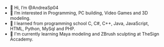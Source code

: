 - 👋 Hi, I’m @AndreaSp04
- 👀 I’m interested in Programming, PC building, Video Games and 3D modeling.
- 🌱 I learned from programming school C, C#, C++, Java, JavaScript, HTML, Python, MySql and PHP.
- 🌱 I'm currently learning Maya modeling and ZBrush sculpting at TheSign Accademy.


<!---
AndreaSp04/AndreaSp04 is a ✨ special ✨ repository because its `README.md` (this file) appears on your GitHub profile.
You can click the Preview link to take a look at your changes.
--->
